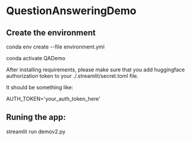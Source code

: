 # QuestionAnsweringDemo

## Create the environment

conda env create --file environment.yml

conda activate QADemo

After installing requirements, please make sure that you add huggingface authorization token to your ./.streamlit/secret.toml file.

It should be something like:

AUTH_TOKEN='your_auth_token_here'

## Runing the app:

streamlit run demov2.py
